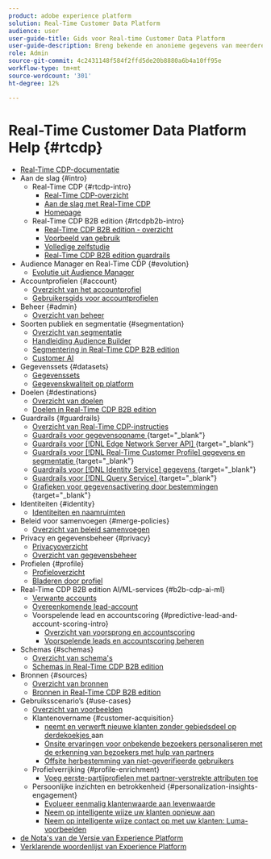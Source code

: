 ```yaml
---
product: adobe experience platform
solution: Real-Time Customer Data Platform
audience: user
user-guide-title: Gids voor Real-time Customer Data Platform
user-guide-description: Breng bekende en anonieme gegevens van meerdere bronnen van bedrijven bij elkaar om klantprofielen te maken, doelgroepsegmenten van die profielen te maken, en die segmenten voor externe doelen te activeren.
role: Admin
source-git-commit: 4c2431148f584f2ffd5de20b8880a6b4a10ff95e
workflow-type: tm+mt
source-wordcount: '301'
ht-degree: 12%

---
```



# Real-Time Customer Data Platform Help {#rtcdp}

* [Real-Time CDP-documentatie](home.md)
* Aan de slag {#intro}
   * Real-Time CDP {#rtcdp-intro}
      * [Real-Time CDP-overzicht](overview.md)
      * [Aan de slag met Real-Time CDP](get-started.md)
      * [Homepage](home-page-dashboards.md)
   * Real-Time CDP B2B edition {#rtcdpb2b-intro}
      * [Real-Time CDP B2B edition - overzicht](b2b-overview.md)
      * [Voorbeeld van gebruik](./b2b-use-case.md)
      * [Volledige zelfstudie](./b2b-tutorial.md)
      * [Real-Time CDP B2B edition guardrails](b2b-guardrails.md)
* Audience Manager en Real-Time CDP {#evolution}
   * [Evolutie uit Audience Manager](aam-to-rtcdp.md)
* Accountprofielen {#account}
   * [Overzicht van het accountprofiel](accounts/account-profile-overview.md)
   * [Gebruikersgids voor accountprofielen](accounts/account-profile-ui-guide.md)
* Beheer {#admin}
   * [Overzicht van beheer](administration/admin-overview.md)
* Soorten publiek en segmentatie {#segmentation}
   * [Overzicht van segmentatie](segmentation/segmentation-overview.md)
   * [Handleiding Audience Builder](segmentation/audience-builder.md)
   * [Segmentering in Real-Time CDP B2B edition](segmentation/b2b.md)
   * [Customer AI](segmentation/customer-ai.md)
* Gegevenssets {#datasets}
   * [Gegevenssets](datasets/dataset.md)
   * [Gegevenskwaliteit op platform](datasets/data-quality.md)
* Doelen {#destinations}
   * [Overzicht van doelen](destinations/overview.md)
   * [Doelen in Real-Time CDP B2B edition](destinations/b2b.md)
* Guardrails {#guardrails}
   * [Overzicht van Real-Time CDP-instructies](guardrails/overview.md)
   * [ Guardrails voor gegevensopname ](https://experienceleague.adobe.com/docs/experience-platform/ingestion/guardrails.html) {target="_blank"}
   * [ Guardrails voor  [!DNL Edge Network Server API] ](https://experienceleague.adobe.com/docs/experience-platform/edge-network-server-api/guardrails.html) {target="_blank"}
   * [ Guardrails voor  [!DNL Real-Time Customer Profile]  gegevens en segmentatie ](https://experienceleague.adobe.com/docs/experience-platform/profile/guardrails.html) {target="_blank"}
   * [ Guardrails voor  [!DNL Identity Service]  gegevens ](https://experienceleague.adobe.com/docs/experience-platform/identity/guardrails.html) {target="_blank"}
   * [ Guardrails voor  [!DNL Query Service] ](https://experienceleague.adobe.com/docs/experience-platform/query/guardrails.html) {target="_blank"}
   * [ Grafieken voor gegevensactivering door bestemmingen ](https://experienceleague.adobe.com/docs/experience-platform/destinations/guardrails.html) {target="_blank"}
* Identiteiten {#identity}
   * [Identiteiten en naamruimten](profile/identities-overview.md)
* Beleid voor samenvoegen {#merge-policies}
   * [Overzicht van beleid samenvoegen](profile/merge-policies.md)
* Privacy en gegevensbeheer {#privacy}
   * [Privacyoverzicht](privacy/privacy-overview.md)
   * [Overzicht van gegevensbeheer](privacy/data-governance-overview.md)
* Profielen {#profile}
   * [Profieloverzicht](profile/profile-overview.md)
   * [Bladeren door profiel](profile/profile-browse.md)
* Real-Time CDP B2B edition AI/ML-services {#b2b-cdp-ai-ml}
   * [Verwante accounts](b2b-ai-ml-services/related-accounts.md)
   * [Overeenkomende lead-account](b2b-ai-ml-services/lead-to-account-matching.md)
   * Voorspelende lead en accountscoring {#predictive-lead-and-account-scoring-intro}
      * [Overzicht van voorsprong en accountscoring](b2b-ai-ml-services/predictive-lead-and-account-scoring.md)
      * [Voorspelende leads en accountscoring beheren](b2b-ai-ml-services/manage-predictive-lead-and-account-scoring.md)
* Schemas {#schemas}
   * [Overzicht van schema&#39;s](schemas/overview.md)
   * [Schemas in Real-Time CDP B2B edition](schemas/b2b.md)
* Bronnen {#sources}
   * [Overzicht van bronnen](sources/sources-overview.md)
   * [Bronnen in Real-Time CDP B2B edition](sources/b2b.md)
* Gebruiksscenario’s {#use-cases}
   * [Overzicht van voorbeelden](/help/rtcdp/use-case-guides/overview.md)
   * Klantenovername {#customer-acquisition}
      * [ neemt en verwerft nieuwe klanten zonder gebiedsdeel op derdekoekjes ](/help/rtcdp/partner-data/prospecting.md) aan
      * [Onsite ervaringen voor onbekende bezoekers personaliseren met de erkenning van bezoekers met hulp van partners](/help/rtcdp/partner-data/onsite-personalization.md)
      * [Offsite herbestemming van niet-geverifieerde gebruikers](./partner-data/offsite-retargeting.md)
   * Profielverrijking {#profile-enrichment}
      * [Voeg eerste-partijprofielen met partner-verstrekte attributen toe](/help/rtcdp/partner-data/supplement-first-party-profiles.md)
   * Persoonlijke inzichten en betrokkenheid {#personalization-insights-engagement}
      * [Evolueer eenmalig klantenwaarde aan levenwaarde](/help/rtcdp/use-case-guides/evolve-one-time-value-lifetime-value/evolve-one-time-value-to-lifetime-value.md)
      * [Neem op intelligente wijze uw klanten opnieuw aan](/help/rtcdp/use-case-guides/intelligent-re-engagement/intelligent-re-engagement.md)
      * [Neem op intelligente wijze contact op met uw klanten: Luma-voorbeelden](/help/rtcdp/use-case-guides/intelligent-re-engagement/use-cases-luma.md)
* [ de Nota&#39;s van de Versie van Experience Platform ](https://experienceleague.adobe.com/en/docs/experience-platform/release-notes/latest)
* [ Verklarende woordenlijst van Experience Platform ](https://www.adobe.com/go/platform-glossary-en)